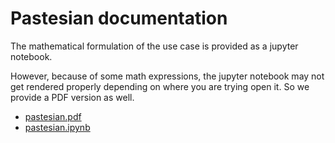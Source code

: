 # Pastesian documentation 

The mathematical formulation of the use case is provided as a jupyter notebook.

However, because of some math expressions, the jupyter notebook may not get rendered properly depending on where you are trying open it. So we provide a PDF version as well.

- [pastesian.pdf][pastesian pdf]
- [pastesian.ipynb][pastesian jupyter]

[pastesian pdf]: ../docs/pastesian.pdf
[pastesian jupyter]: ../docs/pastesian.ipynb
